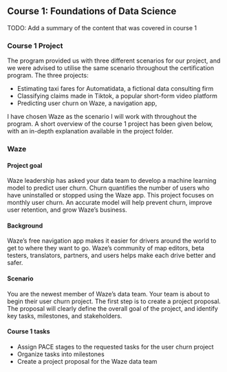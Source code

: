 ## Course 1: Foundations of Data Science
TODO: Add a summary of the content that was covered in course 1

### Course 1 Project
The program provided us with three different scenarios for our project, and we were advised to utilise the same scenario throughout the certification program. 
The three projects:
- Estimating taxi fares for Automatidata, a fictional data consulting firm
- Classifying claims made in Tiktok, a popular short-form video platform
- Predicting user churn on Waze, a navigation app, 

I have chosen Waze as the scenario I will work with throughout the program. A short overview of the course 1 project has been given below, with an in-depth explanation available in the project folder.

### Waze
#### Project goal
Waze leadership has asked your data team to develop a machine learning model to predict user churn. Churn quantifies the number of users who have uninstalled or stopped using the Waze app. This project focuses on monthly user churn. An accurate model will help prevent churn, improve user retention, and grow Waze’s business.

#### Background
Waze’s free navigation app makes it easier for drivers around the world to get to where they want to go. Waze’s community of map editors, beta testers, translators, partners, and users helps make each drive better and safer.

#### Scenario
You are the newest member of Waze’s data team. Your team is about to begin their user churn project. The first step is to create a project proposal. The proposal will clearly define the overall goal of the project, and identify key tasks, milestones, and stakeholders.

#### Course 1 tasks
- Assign PACE stages to the requested tasks for the user churn project
- Organize tasks into milestones
- Create a project proposal for the Waze data team

